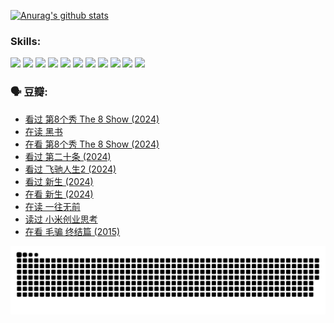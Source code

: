 
[![Anurag's github stats](https://github-readme-stats.vercel.app/api?username=w940853815)](https://github.com/anuraghazra/github-readme-stats)

### Skills:

<code><img height="32" src="https://cdn.jsdelivr.net/npm/simple-icons@v5/icons/python.svg"></code>
<code><img height="32" src="https://cdn.jsdelivr.net/npm/simple-icons@v5/icons/javascript.svg"></code>
<code><img height="32" src="https://cdn.jsdelivr.net/npm/simple-icons@v5/icons/django.svg"></code>
<code><img height="32" src="https://cdn.jsdelivr.net/npm/simple-icons@v5/icons/flask.svg"></code>
<code><img height="32" src="https://cdn.jsdelivr.net/npm/simple-icons@v5/icons/vuetify.svg"></code>
<code><img height="32" src="https://cdn.jsdelivr.net/npm/simple-icons@v5/icons/git.svg"></code>
<code><img height="32" src="https://cdn.jsdelivr.net/npm/simple-icons@v5/icons/docker.svg"></code>
<code><img height="32" src="https://cdn.jsdelivr.net/npm/simple-icons@v5/icons/postgresql.svg"></code>
<code><img height="32" src="https://cdn.jsdelivr.net/npm/simple-icons@v5/icons/elasticsearch.svg"></code>
<code><img height="32" src="https://cdn.jsdelivr.net/npm/simple-icons@v5/icons/macos.svg"></code>
<code><img height="32" src="https://cdn.jsdelivr.net/npm/simple-icons@v5/icons/linux.svg"></code>

### 🗣 豆瓣:

<!-- DOUBAN-ACTIVITIES:START -->
- [看过 第8个秀 The 8 Show‎ (2024)](https://www.douban.com/people/136069238/status/4622960077/?_i=17575444)
- [在读 黑书](https://www.douban.com/people/136069238/status/4621189759/?_i=17575444)
- [在看 第8个秀 The 8 Show‎ (2024)](https://www.douban.com/people/136069238/status/4619801154/?_i=17575444)
- [看过 第二十条‎ (2024)](https://www.douban.com/people/136069238/status/4618624208/?_i=17575444)
- [看过 飞驰人生2‎ (2024)](https://www.douban.com/people/136069238/status/4616048805/?_i=17575444)
- [看过 新生‎ (2024)](https://www.douban.com/people/136069238/status/4612373431/?_i=17575444)
- [在看 新生‎ (2024)](https://www.douban.com/people/136069238/status/4607441062/?_i=17575444)
- [在读 一往无前](https://www.douban.com/people/136069238/status/4590507310/?_i=17575444)
- [读过 小米创业思考](https://www.douban.com/people/136069238/status/4590506983/?_i=17575444)
- [在看 毛骗 终结篇‎ (2015)](https://www.douban.com/people/136069238/status/4581971924/?_i=17575444)
<!-- DOUBAN-ACTIVITIES:END -->


![Snake animation](https://raw.githubusercontent.com/w940853815/w940853815/output/github-contribution-grid-snake.svg)

<!--
**w940853815/w940853815** is a ✨ _special_ ✨ repository because its `README.md` (this file) appears on your GitHub profile.

Here are some ideas to get you started:

- 🔭 I’m currently working on ...
- 🌱 I’m currently learning ...
- 👯 I’m looking to collaborate on ...
- 🤔 I’m looking for help with ...
- 💬 Ask me about ...
- 📫 How to reach me: ...
- 😄 Pronouns: ...
- ⚡ Fun fact: ...
-->
